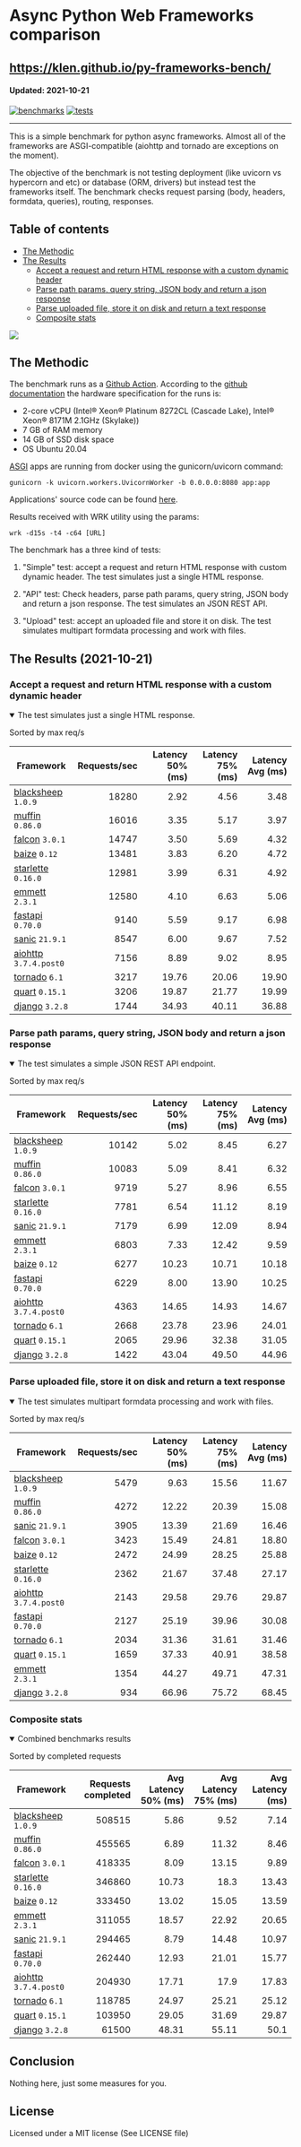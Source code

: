 # Async Python Web Frameworks comparison

https://klen.github.io/py-frameworks-bench/
----------
#### Updated: 2021-10-21

[![benchmarks](https://github.com/klen/py-frameworks-bench/actions/workflows/benchmarks.yml/badge.svg)](https://github.com/klen/py-frameworks-bench/actions/workflows/benchmarks.yml)
[![tests](https://github.com/klen/py-frameworks-bench/actions/workflows/tests.yml/badge.svg)](https://github.com/klen/py-frameworks-bench/actions/workflows/tests.yml)

----------

This is a simple benchmark for python async frameworks. Almost all of the
frameworks are ASGI-compatible (aiohttp and tornado are exceptions on the
moment).

The objective of the benchmark is not testing deployment (like uvicorn vs
hypercorn and etc) or database (ORM, drivers) but instead test the frameworks
itself. The benchmark checks request parsing (body, headers, formdata,
queries), routing, responses.

## Table of contents

* [The Methodic](#the-methodic)
* [The Results](#the-results-2021-10-21)
    * [Accept a request and return HTML response with a custom dynamic header](#html)
    * [Parse path params, query string, JSON body and return a json response](#api)
    * [Parse uploaded file, store it on disk and return a text response](#upload)
    * [Composite stats ](#composite)



<img src='https://quickchart.io/chart?width=800&height=400&c=%7Btype%3A%22bar%22%2Cdata%3A%7Blabels%3A%5B%22blacksheep%22%2C%22muffin%22%2C%22falcon%22%2C%22starlette%22%2C%22baize%22%2C%22emmett%22%2C%22sanic%22%2C%22fastapi%22%2C%22aiohttp%22%2C%22tornado%22%2C%22quart%22%2C%22django%22%5D%2Cdatasets%3A%5B%7Blabel%3A%22num%20of%20req%22%2Cdata%3A%5B508515%2C455565%2C418335%2C346860%2C333450%2C311055%2C294465%2C262440%2C204930%2C118785%2C103950%2C61500%5D%7D%5D%7D%7D' />

## The Methodic

The benchmark runs as a [Github Action](https://github.com/features/actions).
According to the [github
documentation](https://docs.github.com/en/actions/using-github-hosted-runners/about-github-hosted-runners)
the hardware specification for the runs is:

* 2-core vCPU (Intel® Xeon® Platinum 8272CL (Cascade Lake), Intel® Xeon® 8171M 2.1GHz (Skylake))
* 7 GB of RAM memory
* 14 GB of SSD disk space
* OS Ubuntu 20.04

[ASGI](https://asgi.readthedocs.io/en/latest/) apps are running from docker using the gunicorn/uvicorn command:

    gunicorn -k uvicorn.workers.UvicornWorker -b 0.0.0.0:8080 app:app

Applications' source code can be found
[here](https://github.com/klen/py-frameworks-bench/tree/develop/frameworks).

Results received with WRK utility using the params:

    wrk -d15s -t4 -c64 [URL]

The benchmark has a three kind of tests:

1. "Simple" test: accept a request and return HTML response with custom dynamic
   header. The test simulates just a single HTML response.

2. "API" test: Check headers, parse path params, query string, JSON body and return a json
   response. The test simulates an JSON REST API.

3. "Upload" test: accept an uploaded file and store it on disk. The test
   simulates multipart formdata processing and work with files.


## The Results (2021-10-21)

<h3 id="html"> Accept a request and return HTML response with a custom dynamic header</h3>
<details open>
<summary> The test simulates just a single HTML response. </summary>

Sorted by max req/s

| Framework | Requests/sec | Latency 50% (ms) | Latency 75% (ms) | Latency Avg (ms) |
| --------- | -----------: | ---------------: | ---------------: | ---------------: |
| [blacksheep](https://pypi.org/project/blacksheep/) `1.0.9` | 18280 | 2.92 | 4.56 | 3.48
| [muffin](https://pypi.org/project/muffin/) `0.86.0` | 16016 | 3.35 | 5.17 | 3.97
| [falcon](https://pypi.org/project/falcon/) `3.0.1` | 14747 | 3.50 | 5.69 | 4.32
| [baize](https://pypi.org/project/baize/) `0.12` | 13481 | 3.83 | 6.20 | 4.72
| [starlette](https://pypi.org/project/starlette/) `0.16.0` | 12981 | 3.99 | 6.31 | 4.92
| [emmett](https://pypi.org/project/emmett/) `2.3.1` | 12580 | 4.10 | 6.63 | 5.06
| [fastapi](https://pypi.org/project/fastapi/) `0.70.0` | 9140 | 5.59 | 9.17 | 6.98
| [sanic](https://pypi.org/project/sanic/) `21.9.1` | 8547 | 6.00 | 9.67 | 7.52
| [aiohttp](https://pypi.org/project/aiohttp/) `3.7.4.post0` | 7156 | 8.89 | 9.02 | 8.95
| [tornado](https://pypi.org/project/tornado/) `6.1` | 3217 | 19.76 | 20.06 | 19.90
| [quart](https://pypi.org/project/quart/) `0.15.1` | 3206 | 19.87 | 21.77 | 19.99
| [django](https://pypi.org/project/django/) `3.2.8` | 1744 | 34.93 | 40.11 | 36.88


</details>

<h3 id="api"> Parse path params, query string, JSON body and return a json response</h3>
<details open>
<summary> The test simulates a simple JSON REST API endpoint.  </summary>

Sorted by max req/s

| Framework | Requests/sec | Latency 50% (ms) | Latency 75% (ms) | Latency Avg (ms) |
| --------- | -----------: | ---------------: | ---------------: | ---------------: |
| [blacksheep](https://pypi.org/project/blacksheep/) `1.0.9` | 10142 | 5.02 | 8.45 | 6.27
| [muffin](https://pypi.org/project/muffin/) `0.86.0` | 10083 | 5.09 | 8.41 | 6.32
| [falcon](https://pypi.org/project/falcon/) `3.0.1` | 9719 | 5.27 | 8.96 | 6.55
| [starlette](https://pypi.org/project/starlette/) `0.16.0` | 7781 | 6.54 | 11.12 | 8.19
| [sanic](https://pypi.org/project/sanic/) `21.9.1` | 7179 | 6.99 | 12.09 | 8.94
| [emmett](https://pypi.org/project/emmett/) `2.3.1` | 6803 | 7.33 | 12.42 | 9.59
| [baize](https://pypi.org/project/baize/) `0.12` | 6277 | 10.23 | 10.71 | 10.18
| [fastapi](https://pypi.org/project/fastapi/) `0.70.0` | 6229 | 8.00 | 13.90 | 10.25
| [aiohttp](https://pypi.org/project/aiohttp/) `3.7.4.post0` | 4363 | 14.65 | 14.93 | 14.67
| [tornado](https://pypi.org/project/tornado/) `6.1` | 2668 | 23.78 | 23.96 | 24.01
| [quart](https://pypi.org/project/quart/) `0.15.1` | 2065 | 29.96 | 32.38 | 31.05
| [django](https://pypi.org/project/django/) `3.2.8` | 1422 | 43.04 | 49.50 | 44.96

</details>

<h3 id="upload"> Parse uploaded file, store it on disk and return a text response</h3>
<details open>
<summary> The test simulates multipart formdata processing and work with files.  </summary>

Sorted by max req/s

| Framework | Requests/sec | Latency 50% (ms) | Latency 75% (ms) | Latency Avg (ms) |
| --------- | -----------: | ---------------: | ---------------: | ---------------: |
| [blacksheep](https://pypi.org/project/blacksheep/) `1.0.9` | 5479 | 9.63 | 15.56 | 11.67
| [muffin](https://pypi.org/project/muffin/) `0.86.0` | 4272 | 12.22 | 20.39 | 15.08
| [sanic](https://pypi.org/project/sanic/) `21.9.1` | 3905 | 13.39 | 21.69 | 16.46
| [falcon](https://pypi.org/project/falcon/) `3.0.1` | 3423 | 15.49 | 24.81 | 18.80
| [baize](https://pypi.org/project/baize/) `0.12` | 2472 | 24.99 | 28.25 | 25.88
| [starlette](https://pypi.org/project/starlette/) `0.16.0` | 2362 | 21.67 | 37.48 | 27.17
| [aiohttp](https://pypi.org/project/aiohttp/) `3.7.4.post0` | 2143 | 29.58 | 29.76 | 29.87
| [fastapi](https://pypi.org/project/fastapi/) `0.70.0` | 2127 | 25.19 | 39.96 | 30.08
| [tornado](https://pypi.org/project/tornado/) `6.1` | 2034 | 31.36 | 31.61 | 31.46
| [quart](https://pypi.org/project/quart/) `0.15.1` | 1659 | 37.33 | 40.91 | 38.58
| [emmett](https://pypi.org/project/emmett/) `2.3.1` | 1354 | 44.27 | 49.71 | 47.31
| [django](https://pypi.org/project/django/) `3.2.8` | 934 | 66.96 | 75.72 | 68.45


</details>

<h3 id="composite"> Composite stats </h3>
<details open>
<summary> Combined benchmarks results</summary>

Sorted by completed requests

| Framework | Requests completed | Avg Latency 50% (ms) | Avg Latency 75% (ms) | Avg Latency (ms) |
| --------- | -----------------: | -------------------: | -------------------: | ---------------: |
| [blacksheep](https://pypi.org/project/blacksheep/) `1.0.9` | 508515 | 5.86 | 9.52 | 7.14
| [muffin](https://pypi.org/project/muffin/) `0.86.0` | 455565 | 6.89 | 11.32 | 8.46
| [falcon](https://pypi.org/project/falcon/) `3.0.1` | 418335 | 8.09 | 13.15 | 9.89
| [starlette](https://pypi.org/project/starlette/) `0.16.0` | 346860 | 10.73 | 18.3 | 13.43
| [baize](https://pypi.org/project/baize/) `0.12` | 333450 | 13.02 | 15.05 | 13.59
| [emmett](https://pypi.org/project/emmett/) `2.3.1` | 311055 | 18.57 | 22.92 | 20.65
| [sanic](https://pypi.org/project/sanic/) `21.9.1` | 294465 | 8.79 | 14.48 | 10.97
| [fastapi](https://pypi.org/project/fastapi/) `0.70.0` | 262440 | 12.93 | 21.01 | 15.77
| [aiohttp](https://pypi.org/project/aiohttp/) `3.7.4.post0` | 204930 | 17.71 | 17.9 | 17.83
| [tornado](https://pypi.org/project/tornado/) `6.1` | 118785 | 24.97 | 25.21 | 25.12
| [quart](https://pypi.org/project/quart/) `0.15.1` | 103950 | 29.05 | 31.69 | 29.87
| [django](https://pypi.org/project/django/) `3.2.8` | 61500 | 48.31 | 55.11 | 50.1

</details>

## Conclusion

Nothing here, just some measures for you.

## License

Licensed under a MIT license (See LICENSE file)